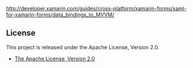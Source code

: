 http://developer.xamarin.com/guides/cross-platform/xamarin-forms/xaml-for-xamarin-forms/data_bindings_to_MVVM/

## License

This project is released under the Apache License, Version 2.0.

* [The Apache License, Version 2.0](http://www.apache.org/licenses/LICENSE-2.0)
